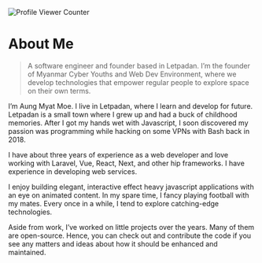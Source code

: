 ![Profile Viewer Counter](https://komarev.com/ghpvc/?username=amm834&color=brightgreen)

# About Me

> A software engineer and founder based in Letpadan. I’m the founder of Myanmar Cyber Youths and Web Dev Environment, where we develop technologies that empower regular people to explore space on their own terms.

I’m Aung Myat Moe. I live in Letpadan, where I learn and develop for future.
Letpadan is a small town where I grew up and had a buck of childhood memories. After I got my hands wet with Javascript, I soon discovered my passion was programming while hacking on some VPNs with Bash back in 2018.

I have about three years of experience as a web developer and love working with Laravel, Vue, React, Next, and other hip frameworks. I have experience in developing web services.

I enjoy building elegant, interactive effect heavy javascript applications with an eye on animated content. In my spare time, I fancy playing football with my mates. Every once in a while, I tend to explore catching-edge technologies.

Aside from work, I’ve worked on little projects over the years. Many of them are open-source. Hence, you can check out and contribute the code if you see any matters and ideas about how it should be enhanced and maintained.
